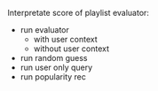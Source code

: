 
Interpretate score of playlist evaluator:
- run evaluator
    - with user context
    - without user context
- run random guess
- run user only query
- run popularity rec

